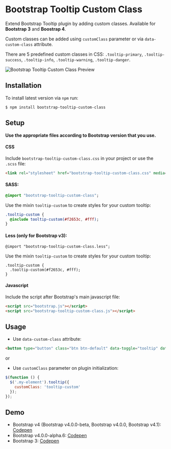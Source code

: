 # Bootstrap Tooltip Custom Class
Extend Bootstrap Tooltip plugin by adding custom classes. Available for **Bootstrap 3** and **Boostrap 4**.

Custom classes can be added using `customClass` parameter or via `data-custom-class` attribute.

There are 5 predefined custom classes in CSS: `.tooltip-primary`, `.tooltip-success`, `.tooltip-info`, `.tooltip-warning`, `.tooltip-danger`.


![Bootstrap Tooltip Custom Class Preview](https://i.imgur.com/CNoQ13w.png)


## Installation
To install latest version via `npm` run:

```
$ npm install bootstrap-tooltip-custom-class
```

## Setup

**Use the appropriate files according to Bootstrap version that you use.**

#### CSS
Include `bootstrap-tooltip-custom-class.css` in your project or use the `.scss` file:
```html
<link rel="stylesheet" href="bootstrap-tooltip-custom-class.css" media="all" />
```
#### SASS:
```sass
@import "bootstrap-tooltip-custom-class";
```
Use the mixin `tooltip-custom` to create styles for your custom tooltip:
````sass
.tooltip-custom {
  @include tooltip-custom(#f2653c, #fff);
}
````

#### Less (only for Bootstrap v3):
```less
@import "bootstrap-tooltip-custom-class.less";
```
Use the mixin `tooltip-custom` to create styles for your custom tooltip:
````less
.tooltip-custom {
  .tooltip-custom(#f2653c, #fff);
}
````

#### Javascript
Include the script after Bootstrap's main javascript file:
```html
<script src="bootstrap.js"></script>
<script src="bootstrap-tooltip-custom-class.js"></script>
```

## Usage

- Use `data-custom-class` attribute:

```html
<button type="button" class="btn btn-default" data-toggle="tooltip" data-placement="top" data-custom-class="tooltip-custom" title="Custom tooltip example">Tooltip example</button>
```

or

- Use `customClass` parameter on plugin initialization:
```javascript
$(function () {
  $('.my-element').tooltip({
    customClass: 'tooltip-custom'
  });
});
```

## Demo

- Bootstrap v4 (Bootstrap v4.0.0-beta, Bootstrap v4.0.0, Bootstrap v4.1): [Codepen](https://codepen.io/andreivictor/pen/ayewjW)
- Bootstrap v4.0.0-alpha.6: [Codepen](http://codepen.io/andreivictor/pen/MpNQNL)
- Bootstrap 3: [Codepen](http://codepen.io/andreivictor/pen/gmNeJq)


